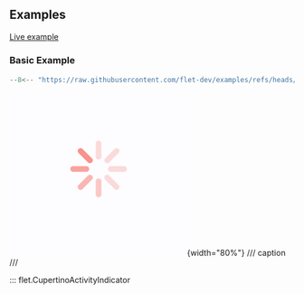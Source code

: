 ## Examples

[Live example](https://flet-controls-gallery.fly.dev/displays/cupertinoactivityindicator)

### Basic Example

```python
--8<-- "https://raw.githubusercontent.com/flet-dev/examples/refs/heads/v1-docs/python/controls/cupertino-activity-indicator/basic.py"
```

![basic](https://raw.githubusercontent.com/flet-dev/examples/v1-docs/python/controls/cupertino-activity-indicator/media/basic.png){width="80%"}
/// caption
///

::: flet.CupertinoActivityIndicator
